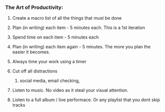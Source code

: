 ### The Art of Productivity:

1. Create a macro list of all the things that must be done
1. Plan (in writing) each item - 5 minutes each. This is a 1st iteration
1. Spend time on each item - 5 minutes each
1. Plan (in writing) each item again - 5 minutes. The more you plan the easier it becomes.

1. Always time your work using a timer
1. Cut off all distractions
    1. social media, email checking, 
1. Listen to music. No video as it steal your visual attention.
1. Listen to a full album / live performace. Or any playlist that you dont skip tracks

